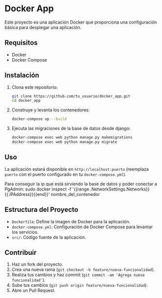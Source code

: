 # Docker App

Este proyecto es una aplicación Docker que proporciona una configuración básica para desplegar una aplicación.

## Requisitos

- Docker
- Docker Compose

## Instalación

1. Clona este repositorio:
    ```sh
    git clone https://github.com/tu_usuario/docker_app.git
    cd docker_app
    ```

2. Construye y levanta los contenedores:
    ```sh
    docker-compose up --build
    ```
3. Ejecuta las migraciones de la base de datos desde django:
    ```sh
    docker-compose exec web python manage.py makemigrations
    docker-compose exec web python manage.py migrate
    ```

## Uso

La aplicación estará disponible en `http://localhost:puerto` (reemplaza `puerto` con el puerto configurado en tu `docker-compose.yml`).

Para conseguir la ip que está sirviendo la base de datos y poder conectar a PgAdmin:
sudo docker inspect -f '{{range .NetworkSettings.Networks}}{{.IPAddress}}{{end}}' nombre_del_contenedor


## Estructura del Proyecto

- `Dockerfile`: Define la imagen de Docker para la aplicación.
- `docker-compose.yml`: Configuración de Docker Compose para levantar los servicios.
- `src/`: Código fuente de la aplicación.

## Contribuir

1. Haz un fork del proyecto.
2. Crea una nueva rama (`git checkout -b feature/nueva-funcionalidad`).
3. Realiza tus cambios y haz commit (`git commit -am 'Agrega nueva funcionalidad'`).
4. Sube tus cambios (`git push origin feature/nueva-funcionalidad`).
5. Abre un Pull Request.
